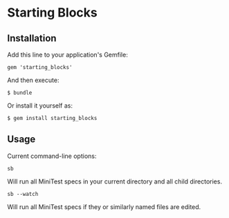 # Starting Blocks

## Installation

Add this line to your application's Gemfile:

    gem 'starting_blocks'

And then execute:

    $ bundle

Or install it yourself as:

    $ gem install starting_blocks

## Usage

Current command-line options:

````
sb
````

Will run all MiniTest specs in your current directory and all child directories.

````
sb --watch
````

Will run all MiniTest specs if they or similarly named files are edited.
